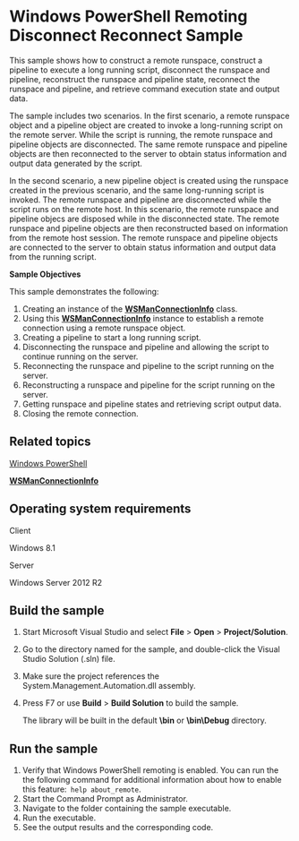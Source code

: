 Windows PowerShell Remoting Disconnect Reconnect Sample
=======================================================

This sample shows how to construct a remote runspace, construct a pipeline to execute a long running script, disconnect the runspace and pipeline, reconstruct the runspace and pipeline state, reconnect the runspace and pipeline, and retrieve command execution state and output data.

The sample includes two scenarios. In the first scenario, a remote runspace object and a pipeline object are created to invoke a long-running script on the remote server. While the script is running, the remote runspace and pipeline objects are disconnected. The same remote runspace and pipeline objects are then reconnected to the server to obtain status information and output data generated by the script.

In the second scenario, a new pipeline object is created using the runspace created in the previous scenario, and the same long-running script is invoked. The remote runspace and pipeline are disconnected while the script runs on the remote host. In this scenario, the remote runspace and pipeline objecs are disposed while in the disconnected state. The remote runspace and pipeline objects are then reconstructed based on information from the remote host session. The remote runspace and pipeline objects are connected to the server to obtain status information and output data from the running script.

**Sample Objectives**

This sample demonstrates the following:

1.  Creating an instance of the [**WSManConnectionInfo**](http://msdn.microsoft.com/en-us/library/windows/desktop/dd182592) class.
2.  Using this [**WSManConnectionInfo**](http://msdn.microsoft.com/en-us/library/windows/desktop/dd182592) instance to establish a remote connection using a remote runspace object.
3.  Creating a pipeline to start a long running script.
4.  Disconnecting the runspace and pipeline and allowing the script to continue running on the server.
5.  Reconnecting the runspace and pipeline to the script running on the server.
6.  Reconstructing a runspace and pipeline for the script running on the server.
7.  Getting runspace and pipeline states and retrieving script output data.
8.  Closing the remote connection.

Related topics
--------------

[Windows PowerShell](http://go.microsoft.com/fwlink/p/?linkid=178145)

[**WSManConnectionInfo**](http://msdn.microsoft.com/en-us/library/windows/desktop/dd182592)

Operating system requirements
-----------------------------

Client

Windows 8.1

Server

Windows Server 2012 R2

Build the sample
----------------

1.  Start Microsoft Visual Studio and select **File** \> **Open** \> **Project/Solution**.
2.  Go to the directory named for the sample, and double-click the Visual Studio Solution (.sln) file.
3.  Make sure the project references the System.Management.Automation.dll assembly.
4.  Press F7 or use **Build** \> **Build Solution** to build the sample.

    The library will be built in the default **\\bin** or **\\bin\\Debug** directory.

Run the sample
--------------

1.  Verify that Windows PowerShell remoting is enabled. You can run the the following command for additional information about how to enable this feature:` help about_remote`.
2.  Start the Command Prompt as Administrator.
3.  Navigate to the folder containing the sample executable.
4.  Run the executable.
5.  See the output results and the corresponding code.

